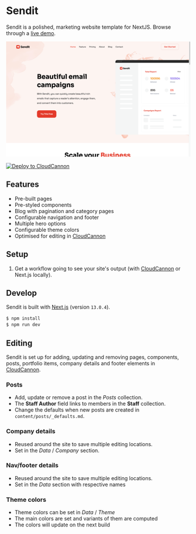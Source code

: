 # Sendit

Sendit is a polished, marketing website template for NextJS. Browse through a [live demo](https://mysterious-oryx.cloudvent.net/). 

![Sendit template screenshot](public/images/_screenshot.png)


[![Deploy to CloudCannon](https://buttons.cloudcannon.com/deploy.svg)](https://app.cloudcannon.com/register#sites/connect/github/CloudCannon/sendit-nextjs-template)

## Features

* Pre-built pages
* Pre-styled components
* Blog with pagination and category pages
* Configurable navigation and footer
* Multiple hero options 
* Configurable theme colors
* Optimised for editing in [CloudCannon](https://cloudcannon.com/)

## Setup

1. Get a workflow going to see your site's output (with [CloudCannon](https://app.cloudcannon.com/)
or Next.js locally).

## Develop

Sendit is built with [Next.js](https://nextjs.org/) (version `13.0.4`).

~~~bash
$ npm install
$ npm run dev
~~~

## Editing

Sendit is set up for adding, updating and removing pages, components, posts, portfolio items, company details and footer elements in [CloudCannon](https://app.cloudcannon.com/).

### Posts

* Add, update or remove a post in the *Posts* collection.
* The **Staff Author** field links to members in the **Staff** collection.
* Change the defaults when new posts are created in `content/posts/_defaults.md`.

### Company details

* Reused around the site to save multiple editing locations.
* Set in the *Data* / *Company* section.

### Nav/footer details

* Reused around the site to save multiple editing locations.
* Set in the *Data* section with respective names

### Theme colors

* Theme colors can be set in *Data* / *Theme*
* The main colors are set and variants of them are computed
* The colors will update on the next build